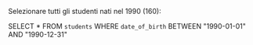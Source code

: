 Selezionare tutti gli studenti nati nel 1990 (160):

SELECT *
FROM `students` 
WHERE `date_of_birth` BETWEEN "1990-01-01" AND "1990-12-31"

